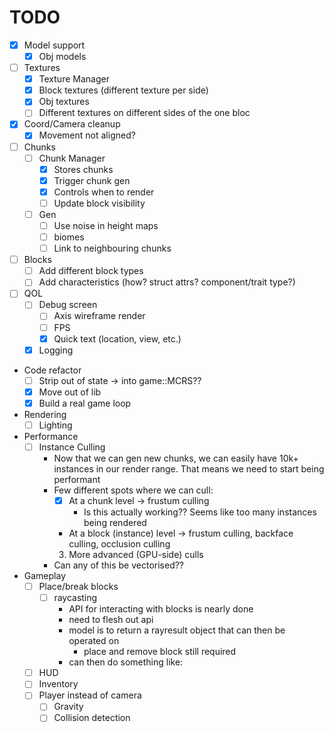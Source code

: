 # TODO

- [x] Model support
    - [x] Obj models
- [ ] Textures
    - [x] Texture Manager
    - [x] Block textures (different texture per side)
    - [x] Obj textures
    - [ ] Different textures on different sides of the one bloc
- [x] Coord/Camera cleanup
    - [x] Movement not aligned?
- [ ] Chunks
    - [ ] Chunk Manager
        - [x] Stores chunks
        - [x] Trigger chunk gen
        - [x] Controls when to render
        - [ ] Update block visibility
    - [ ] Gen
        - [ ] Use noise in height maps
        - [ ] biomes
        - [ ] Link to neighbouring chunks
- [ ] Blocks
    - [ ] Add different block types
    - [ ] Add characteristics (how? struct attrs? component/trait type?)
- [ ] QOL
    - [ ] Debug screen
        - [ ] Axis wireframe render
        - [ ] FPS
        - [x] Quick text (location, view, etc.)
    - [x] Logging
- Code refactor
    - [ ] Strip out of state -> into game::MCRS??
    - [x] Move out of lib
    - [x] Build a real game loop
- Rendering
    - [ ] Lighting
- Performance
    - [ ] Instance Culling
        - Now that we can gen new chunks, we can easily have 10k+ instances
        in our render range. That means we need to start being performant
        - Few different spots where we can cull:
            - [x] At a chunk level -> frustum culling
                - Is this actually working?? Seems like too many instances being rendered
            - At a block (instance) level -> frustum culling, backface culling, occlusion culling
            3. More advanced (GPU-side) culls
        - Can any of this be vectorised??
- Gameplay
    - [ ] Place/break blocks
        - [ ] raycasting
            - API for interacting with blocks is nearly done
            - need to flesh out api
            - model is to return a rayresult object that can then be operated on
                - place and remove block still required
            - can then do something like:
    - [ ] HUD
    - [ ] Inventory
    - [ ] Player instead of camera
        - [ ] Gravity
        - [ ] Collision detection
